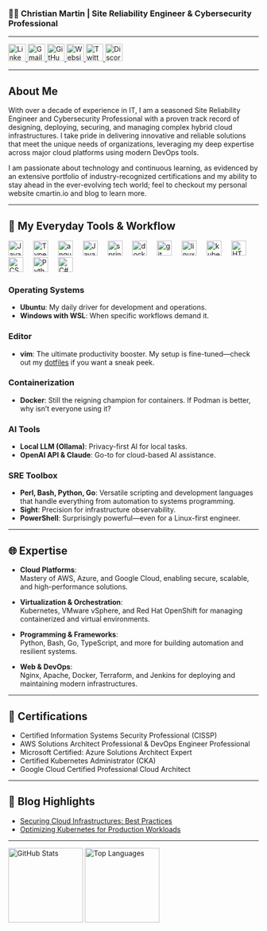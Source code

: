 

### 👨‍💻 Christian Martin | Site Reliability Engineer & Cybersecurity Professional

---

<div align="left">
  <a href="https://www.linkedin.com/in/christian-martin" target="_blank">
    <img src="https://img.shields.io/static/v1?message=LinkedIn&logo=linkedin&label=&color=0077B5&logoColor=white&labelColor=&style=for-the-badge" height="35" alt="LinkedIn logo" />
  </a>
  <a href="mailto:your-email@example.com" target="_blank">
    <img src="https://img.shields.io/static/v1?message=Gmail&logo=gmail&label=&color=D14836&logoColor=white&labelColor=&style=for-the-badge" height="35" alt="Gmail logo" />
  </a>
  <a href="https://github.com/cmartinio" target="_blank">
    <img src="https://img.shields.io/static/v1?message=GitHub&logo=github&label=&color=black&logoColor=white&labelColor=&style=for-the-badge" height="35" alt="GitHub logo" />
  </a>
   <a href="https://cmartin.io" target="_blank">
    <img src="https://img.shields.io/static/v1?message=Website&logo=google-chrome&label=&color=4285F4&logoColor=white&labelColor=&style=for-the-badge" height="35" alt="Website logo" />
  </a>
   <a href="https://cmartin.io" target="_blank">
    <img src="https://img.shields.io/static/v1?message=twitter&logo=twitter&label=&color=4285F4&logoColor=white&labelColor=&style=for-the-badge" height="35" alt="Twitter logo" />
  </a>
  <a href="https://cmartin.io" target="_blank">
    <img src="https://img.shields.io/static/v1?message=discord&logo=Discord&label=&color=4285F4&logoColor=white&labelColor=&style=for-the-badge" height="35" alt="Discord logo" />
  </a>
</div>

---

## About Me

With over a decade of experience in IT, I am a seasoned Site Reliability Engineer and Cybersecurity Professional with a proven track record of designing, deploying, securing, and managing complex hybrid cloud infrastructures. I take pride in delivering innovative and reliable solutions that meet the unique needs of organizations, leveraging my deep expertise across major cloud platforms using modern DevOps tools.

I am passionate about technology and continuous learning, as evidenced by an extensive portfolio of industry-recognized certifications and my ability to stay ahead in the ever-evolving tech world; feel to checkout my personal website cmartin.io and blog to learn more.

---

## 🔧 My Everyday Tools & Workflow

<div align="left">
  <img src="https://cdn.jsdelivr.net/gh/devicons/devicon/icons/javascript/javascript-original.svg" height="30" alt="JavaScript" />
  <img width="12" />
  <img src="https://cdn.jsdelivr.net/gh/devicons/devicon/icons/typescript/typescript-original.svg" height="30" alt="TypeScript" />
  <img width="12" />
   <img src="https://cdn.jsdelivr.net/gh/devicons/devicon/icons/angular/angular-original.svg" height="30" alt="angular" />
  <img width="12" />
  <img src="https://cdn.jsdelivr.net/gh/devicons/devicon/icons/java/java-original.svg" height="30" alt="Java" />
  <img width="12" />
   <img src="https://cdn.jsdelivr.net/gh/devicons/devicon/icons/spring/spring-original.svg" height="30" alt="spring" />
  <img width="12" />
   <img src="https://cdn.jsdelivr.net/gh/devicons/devicon/icons/docker/docker-original.svg" height="30" alt="docker" />
  <img width="12" />
   <img src="https://cdn.jsdelivr.net/gh/devicons/devicon/icons/git/git-original.svg" height="30" alt="git" />
  <img width="12" />
   <img src="https://cdn.jsdelivr.net/gh/devicons/devicon/icons/linux/linux-original.svg" height="30" alt="linux" />
  <img width="12" />
   <img src="https://cdn.jsdelivr.net/gh/devicons/devicon/icons/kubernetes/kubernetes-original.svg" height="30" alt="kubernetes" />
  <img width="12" />
  <img src="https://cdn.jsdelivr.net/gh/devicons/devicon/icons/html5/html5-original.svg" height="30" alt="HTML5" />
  <img width="12" />
  <img src="https://cdn.jsdelivr.net/gh/devicons/devicon/icons/css3/css3-original.svg" height="30" alt="CSS3" />
  <img width="12" />
  <img src="https://cdn.jsdelivr.net/gh/devicons/devicon/icons/python/python-original.svg" height="30" alt="Python" />
  <img width="12" />
  <img src="https://cdn.jsdelivr.net/gh/devicons/devicon/icons/csharp/csharp-original.svg" height="30" alt="C#" />
</div>


### Operating Systems  
- **Ubuntu**: My daily driver for development and operations.  
- **Windows with WSL**: When specific workflows demand it.  

### Editor  
- **vim**: The ultimate productivity booster. My setup is fine-tuned—check out my [dotfiles](#) if you want a sneak peek.  

### Containerization  
- **Docker**: Still the reigning champion for containers. If Podman is better, why isn’t everyone using it?  

### AI Tools  
- **Local LLM (Ollama)**: Privacy-first AI for local tasks.  
- **OpenAI API & Claude**: Go-to for cloud-based AI assistance.  

### SRE Toolbox  
- **Perl, Bash, Python, Go**: Versatile scripting and development languages that handle everything from automation to systems programming.  
- **Sight**: Precision for infrastructure observability.  
- **PowerShell**: Surprisingly powerful—even for a Linux-first engineer.  

---

## 🌐 Expertise

- **Cloud Platforms**:  
  Mastery of AWS, Azure, and Google Cloud, enabling secure, scalable, and high-performance solutions.  

- **Virtualization & Orchestration**:  
  Kubernetes, VMware vSphere, and Red Hat OpenShift for managing containerized and virtual environments.  

- **Programming & Frameworks**:  
  Python, Bash, Go, TypeScript, and more for building automation and resilient systems.

- **Web & DevOps**:  
  Nginx, Apache, Docker, Terraform, and Jenkins for deploying and maintaining modern infrastructures.  

---

## 📜 Certifications

- Certified Information Systems Security Professional (CISSP)  
- AWS Solutions Architect Professional & DevOps Engineer Professional  
- Microsoft Certified: Azure Solutions Architect Expert  
- Certified Kubernetes Administrator (CKA)  
- Google Cloud Certified Professional Cloud Architect  

---

## 📝 Blog Highlights

- [Securing Cloud Infrastructures: Best Practices](https://your-blog-link.com)  
- [Optimizing Kubernetes for Production Workloads](https://your-blog-link.com)  

---

<div align="left">
  <img src="https://github-readme-stats.vercel.app/api?username=cmartinio&hide_title=false&hide_rank=false&show_icons=true&include_all_commits=true&count_private=true&disable_animations=false&theme=dracula&locale=en&hide_border=false" height="150" alt="GitHub Stats" />
  <img src="https://github-readme-stats.vercel.app/api/top-langs?username=cmartinio&locale=en&hide_title=false&layout=compact&card_width=320&langs_count=5&theme=dracula&hide_border=false" height="150" alt="Top Languages" />
</div>
